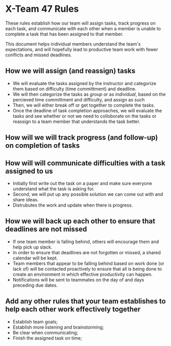 # X-Team 47 Rules

These rules establish how our team will assign tasks,
track progress on each task, and communicate with each other 
when a member is unable to complete a task that has been assigned to that member.

This document helps individual members understand the team's expectations,
and will hopefully lead to productive team work with fewer conflicts
and missed deadlines.

## How we will assign (and reassign) tasks
* We will evaluate the tasks assigned by the instructor and categorize them based on difficulty (time committment) and deadline. 
* We will then categorize the tasks as _group_ or as _individual_, based on the percieved time committment and difficulty, and assign as such
* Then, we will either break off or get together to complete the tasks. 
* Once the deadline of task completion approaches, we will evaluate the tasks and see whether or not we need to colloborate on the tasks or reassign to a team member that understands the task better. 


## How will we will track progress (and follow-up) on completion of tasks



## How will will communicate difficulties with a task assigned to us
* Initially first write out the task on a paper and make sure everyone understand what the task is asking for. 
* Second, we will put up any possible solution we can come out with and share ideas.
* Distrubutes the work and update when there is progress.

## How we will back up each other to ensure that deadlines are not missed
* If one team member is falling behind, others will encourage them and help pick up slack.
* In order to ensure that deadlines are not forgotten or missed, a shared calendar will be kept.
* Team members that appear to be falling behind based on work done (or lack of) will be contacted proactively to ensure that all is being done to create an environment in which effective productivity can happen.
* Notifications will be sent to teammates on the day of and days preceding due dates. 

## Add any other rules that your team establishes to help each other work effectively together
* Establish team goals;
* Establish more listening and brainstorming;
* Be clear when communicating;
* Finish the assigned task on time;


